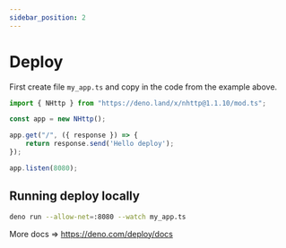 ```yaml
---
sidebar_position: 2
---
```


# Deploy
First create file `my_app.ts` and copy in the code from the example above.
```js
import { NHttp } from "https://deno.land/x/nhttp@1.1.10/mod.ts";

const app = new NHttp();

app.get("/", ({ response }) => {
    return response.send('Hello deploy');
});

app.listen(8080);
```

## Running deploy locally
```bash
deno run --allow-net=:8080 --watch my_app.ts
```

More docs => https://deno.com/deploy/docs